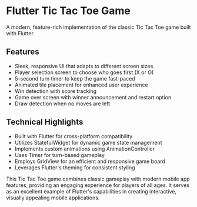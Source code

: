 # Flutter Tic Tac Toe Game

A modern, feature-rich implementation of the classic Tic Tac Toe game built with Flutter.

## Features

- Sleek, responsive UI that adapts to different screen sizes
- Player selection screen to choose who goes first (X or O)
- 5-second turn timer to keep the game fast-paced
- Animated tile placement for enhanced user experience
- Win detection with score tracking
- Game over screen with winner announcement and restart option
- Draw detection when no moves are left

## Technical Highlights

- Built with Flutter for cross-platform compatibility
- Utilizes StatefulWidget for dynamic game state management
- Implements custom animations using AnimationController
- Uses Timer for turn-based gameplay
- Employs GridView for an efficient and responsive game board
- Leverages Flutter's theming for consistent styling

This Tic Tac Toe game combines classic gameplay with modern mobile app features, providing an engaging experience for players of all ages. It serves as an excellent example of Flutter's capabilities in creating interactive, visually appealing mobile applications.
